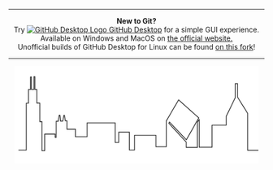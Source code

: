 <hr/>

<p align='center'>
  <b>New to Git?</b><br>
  <span>Try</span> 
  <a href='https://github.com/desktop/desktop'>
    <img src="https://avatars1.githubusercontent.com/u/13171334?s=60&v=4" alt="GitHub Desktop Logo" width="16" height="16">
  </a> 
  <a href='https://github.com/desktop/desktop'>GitHub Desktop</a> for a simple GUI experience.<br>
  <span>
    Available on Windows and MacOS on <a href='https://desktop.github.com/'>the official website.</a><br>
    Unofficial builds of GitHub Desktop for Linux can be found <a href='https://github.com/shiftkey/desktop/'>on this fork</a>!
  </span>
</p>

<hr/>

<p align="center">
  <img style='margin:10px auto 20px;display: block;' src='https://github.com/Daniel-McCarthy/Daniel-McCarthy/blob/master/ChicagoSkyLineOutline.svg' width="480"/>
</p>

<!--
**Daniel-McCarthy/Daniel-McCarthy** is a ✨ _special_ ✨ repository because its `README.md` (this file) appears on your GitHub profile.

Here are some ideas to get you started:

- 🔭 I’m currently working on ...
- 🌱 I’m currently learning ...
- 👯 I’m looking to collaborate on ...
- 🤔 I’m looking for help with ...
- 💬 Ask me about ...
- 📫 How to reach me: ...
- 😄 Pronouns: ...
- ⚡ Fun fact: ...
-->
